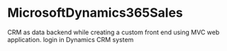 # MicrosoftDynamics365Sales
CRM as data backend while creating a custom front end using MVC web application. login in Dynamics CRM system 
